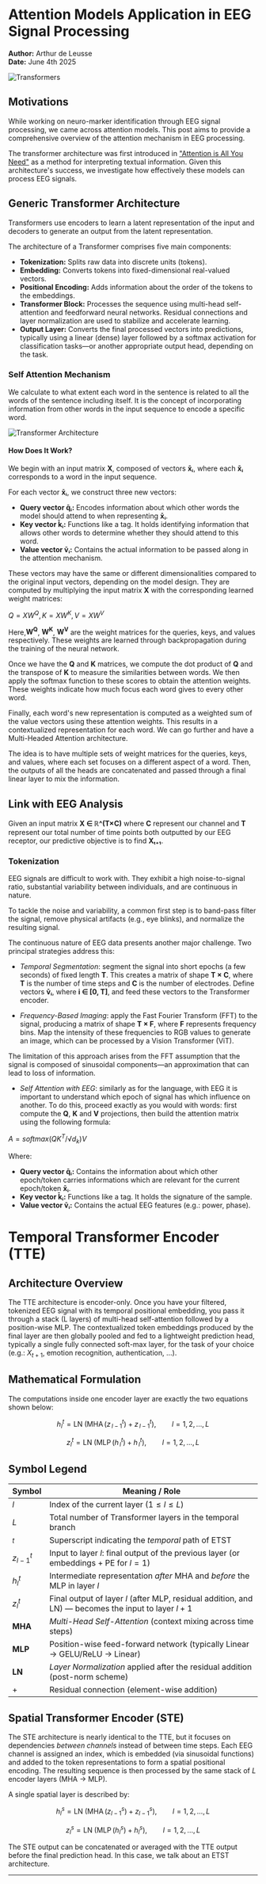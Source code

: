 # Attention Models Application in EEG Signal Processing

**Author:** Arthur de Leusse\
**Date:** June 4th 2025

![Transformers](https://www.francetvpro.fr/sites/default/files/styles/crop_format_bandeau/public/images/2017/05/09/phototele-862781_3.jpg.webp?itok=aCiHftXn)

## Motivations

While working on neuro-marker identification through EEG signal processing, we came across attention models. This post aims to provide a comprehensive overview of the attention mechanism in EEG processing.

The transformer architecture was first introduced in ["Attention is All You Need"](https://arxiv.org/abs/1706.03762) as a method for interpreting textual information. Given this architecture's success, we investigate how effectively these models can process EEG signals.

## Generic Transformer Architecture

Transformers use encoders to learn a latent representation of the input and decoders to generate an output from the latent representation.

The architecture of a Transformer comprises five main components:

- **Tokenization:** Splits raw data into discrete units (tokens).
- **Embedding:** Converts tokens into fixed-dimensional real-valued vectors.
- **Positional Encoding:** Adds information about the order of the tokens to the embeddings.
- **Transformer Block:** Processes the sequence using multi-head self-attention and feedforward neural networks. Residual connections and layer normalization are used to stabilize and accelerate learning.
- **Output Layer:** Converts the final processed vectors into predictions, typically using a linear (dense) layer followed by a softmax activation for classification tasks—or another appropriate output head, depending on the task.

### Self Attention Mechanism

We calculate to what extent each word in the sentence is related to all the words of the sentence including itself. It is the concept of incorporating information from other words in the input sequence to encode a specific word.

![Transformer Architecture](https://machinelearningmastery.com/wp-content/uploads/2021/08/attention_research_1.png)

#### How Does It Work?

We begin with an input matrix **X**, composed of vectors **x̄ᵢ**, where each **x̄ᵢ** corresponds to a word in the input sequence.

For each vector **x̄ᵢ**, we construct three new vectors:

- **Query vector q̄ᵢ:** Encodes information about which other words the model should attend to when representing **x̄ᵢ**.
- **Key vector k̄ᵢ:** Functions like a tag. It holds identifying information that allows other words to determine whether they should attend to this word.
- **Value vector v̄ᵢ:** Contains the actual information to be passed along in the attention mechanism.

These vectors may have the same or different dimensionalities compared to the original input vectors, depending on the model design. They are computed by multiplying the input matrix **X** with the corresponding learned weight matrices:


$Q = XW^Q,    K = XW^K,    V = XW^V$


Here,**W<sup>Q</sup>**, **W<sup>K</sup>**, **W<sup>V</sup>** are the weight matrices for the queries, keys, and values respectively. These weights are learned through backpropagation during the training of the neural network.

Once we have the **Q** and **K** matrices, we compute the dot product of **Q** and the transpose of **K** to measure the similarities between words. We then apply the softmax function to these scores to obtain the attention weights. These weights indicate how much focus each word gives to every other word.

Finally, each word's new representation is computed as a weighted sum of the value vectors using these attention weights. This results in a contextualized representation for each word. We can go further and have a Multi-Headed Attention architecture.

The idea is to have multiple sets of weight matrices for the queries, keys, and values, where each set focuses on a different aspect of a word. Then, the outputs of all the heads are concatenated and passed through a final linear layer to mix the information.

## Link with EEG Analysis

Given an input matrix **X ∈ ℝ^(T×C)** where **C** represent our channel and **T** represent our total number of time points both outputted by our EEG receptor, our predictive objective is to find **Xₜ₊₁**.

### Tokenization

EEG signals are difficult to work with. They exhibit a high noise-to-signal ratio, substantial variability between individuals, and are continuous in nature.

To tackle the noise and variability, a common first step is to band-pass filter the signal, remove physical artifacts (e.g., eye blinks), and normalize the resulting signal.

The continuous nature of EEG data presents another major challenge. Two principal strategies address this:

* *Temporal Segmentation*: segment the signal into short epochs (a few seconds) of fixed length **T**. This creates a matrix of shape **T × C**, where **T** is the number of time steps and **C** is the number of electrodes. Define vectors **v̄ᵢ**, where **i ∈ [0, T]**, and feed these vectors to the Transformer encoder.

* *Frequency-Based Imaging*: apply the Fast Fourier Transform (FFT) to the signal, producing a matrix of shape **T × F**, where **F** represents frequency bins. Map the intensity of these frequencies to RGB values to generate an image, which can be processed by a Vision Transformer (ViT).

The limitation of this approach arises from the FFT assumption that the signal is composed of sinusoidal components—an approximation that can lead to loss of information.

* *Self Attention with EEG*: similarly as for the language, with EEG it is important to understand which epoch of signal has which influence on another. To do this, proceed exactly as you would with words: first compute the **Q**, **K** and **V** projections, then build the attention matrix using the following formula:


$A = softmax(QK^T / √d_k)V$


Where:

- **Query vector q̄ᵢ:** Contains the information about which other epoch/token carries informations which are relevant for the current epoch/token **x̄ᵢ**.
- **Key vector k̄ᵢ:** Functions like a tag. It holds the signature of the sample.
- **Value vector v̄ᵢ:** Contains the actual EEG features (e.g.: power, phase).

# Temporal Transformer Encoder (TTE)

## Architecture Overview

The TTE architecture is encoder-only. Once you have your filtered, tokenized EEG signal with its temporal positional embedding, you pass it through a stack (L layers) of multi-head self-attention followed by a position-wise MLP. The contextualized token embeddings produced by the final layer are then globally pooled and fed to a lightweight prediction head, typically a single fully connected soft-max layer, for the task of your choice (e.g.: $X_{t+1}$, emotion recognition, authentication, ...).

## Mathematical Formulation

The computations inside one encoder layer are exactly the two equations shown below:

$$h^{t}_{l}= \operatorname{LN}\!\bigl(\operatorname{MHA}(z^{t}_{\,l-1}) + z^{t}_{\,l-1}\bigr), \qquad l = 1,2,\dots,L$$

$$z^{t}_{l}= \operatorname{LN}\!\bigl(\operatorname{MLP}(h^{t}_{\,l}) + h^{t}_{\,l}\bigr), \qquad l = 1,2,\dots,L$$

## Symbol Legend

| Symbol | Meaning / Role |
|--------|----------------|
| $l$ | Index of the current layer ($1 \le l \le L$) |
| $L$ | Total number of Transformer layers in the temporal branch |
| $^t$ | Superscript indicating the *temporal* path of ETST |
| $z^{t}_{l-1}$ | Input to layer $l$: final output of the previous layer (or embeddings + PE for $l=1$) |
| $h^{t}_{l}$ | Intermediate representation *after* MHA and *before* the MLP in layer $l$ |
| $z^{t}_{l}$ | Final output of layer $l$ (after MLP, residual addition, and LN) — becomes the input to layer $l+1$ |
| **MHA** | *Multi-Head Self-Attention* (context mixing across time steps) |
| **MLP** | Position-wise feed-forward network (typically Linear → GELU/ReLU → Linear) |
| **LN** | *Layer Normalization* applied after the residual addition (post-norm scheme) |
| $+$ | Residual connection (element-wise addition) |

## Spatial Transformer Encoder (STE)

The STE architecture is nearly identical to the TTE, but it focuses on dependencies *between channels* instead of between time steps. Each EEG channel is assigned an index, which is embedded (via sinusoidal functions) and added to the token representations to form a spatial positional encoding. The resulting sequence is then processed by the same stack of $L$ encoder layers (MHA → MLP).

A single spatial layer is described by:

$$h^{s}_{l} = \operatorname{LN}\!\bigl(\operatorname{MHA}(z^{s}_{l-1}) + z^{s}_{l-1}\bigr), \qquad l = 1,2,\dots,L$$

$$z^{s}_{l} = \operatorname{LN}\!\bigl(\operatorname{MLP}(h^{s}_{l}) + h^{s}_{l}\bigr), \qquad l = 1,2,\dots,L$$

The STE output can be concatenated or averaged with the TTE output before the final prediction head. In this case, we talk about an ETST architecture.

---







